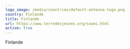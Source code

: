 ```yaml
---
logo_image: /media/countries/default-antenna-logo.png
country: Finlande
title: Finlande
url: https://www.terredesjeunes.org/suomi.html
active: true
---
```

Finlande